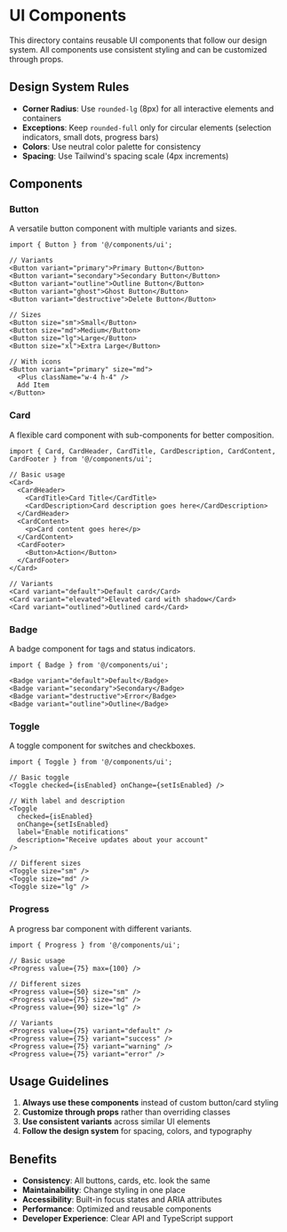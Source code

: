 # UI Components

This directory contains reusable UI components that follow our design system. All components use consistent styling and can be customized through props.

## Design System Rules

- **Corner Radius**: Use `rounded-lg` (8px) for all interactive elements and containers
- **Exceptions**: Keep `rounded-full` only for circular elements (selection indicators, small dots, progress bars)
- **Colors**: Use neutral color palette for consistency
- **Spacing**: Use Tailwind's spacing scale (4px increments)

## Components

### Button

A versatile button component with multiple variants and sizes.

```tsx
import { Button } from '@/components/ui';

// Variants
<Button variant="primary">Primary Button</Button>
<Button variant="secondary">Secondary Button</Button>
<Button variant="outline">Outline Button</Button>
<Button variant="ghost">Ghost Button</Button>
<Button variant="destructive">Delete Button</Button>

// Sizes
<Button size="sm">Small</Button>
<Button size="md">Medium</Button>
<Button size="lg">Large</Button>
<Button size="xl">Extra Large</Button>

// With icons
<Button variant="primary" size="md">
  <Plus className="w-4 h-4" />
  Add Item
</Button>
```

### Card

A flexible card component with sub-components for better composition.

```tsx
import { Card, CardHeader, CardTitle, CardDescription, CardContent, CardFooter } from '@/components/ui';

// Basic usage
<Card>
  <CardHeader>
    <CardTitle>Card Title</CardTitle>
    <CardDescription>Card description goes here</CardDescription>
  </CardHeader>
  <CardContent>
    <p>Card content goes here</p>
  </CardContent>
  <CardFooter>
    <Button>Action</Button>
  </CardFooter>
</Card>

// Variants
<Card variant="default">Default card</Card>
<Card variant="elevated">Elevated card with shadow</Card>
<Card variant="outlined">Outlined card</Card>
```

### Badge

A badge component for tags and status indicators.

```tsx
import { Badge } from '@/components/ui';

<Badge variant="default">Default</Badge>
<Badge variant="secondary">Secondary</Badge>
<Badge variant="destructive">Error</Badge>
<Badge variant="outline">Outline</Badge>
```

### Toggle

A toggle component for switches and checkboxes.

```tsx
import { Toggle } from '@/components/ui';

// Basic toggle
<Toggle checked={isEnabled} onChange={setIsEnabled} />

// With label and description
<Toggle 
  checked={isEnabled} 
  onChange={setIsEnabled}
  label="Enable notifications"
  description="Receive updates about your account"
/>

// Different sizes
<Toggle size="sm" />
<Toggle size="md" />
<Toggle size="lg" />
```

### Progress

A progress bar component with different variants.

```tsx
import { Progress } from '@/components/ui';

// Basic usage
<Progress value={75} max={100} />

// Different sizes
<Progress value={50} size="sm" />
<Progress value={75} size="md" />
<Progress value={90} size="lg" />

// Variants
<Progress value={75} variant="default" />
<Progress value={75} variant="success" />
<Progress value={75} variant="warning" />
<Progress value={75} variant="error" />
```

## Usage Guidelines

1. **Always use these components** instead of custom button/card styling
2. **Customize through props** rather than overriding classes
3. **Use consistent variants** across similar UI elements
4. **Follow the design system** for spacing, colors, and typography

## Benefits

- **Consistency**: All buttons, cards, etc. look the same
- **Maintainability**: Change styling in one place
- **Accessibility**: Built-in focus states and ARIA attributes
- **Performance**: Optimized and reusable components
- **Developer Experience**: Clear API and TypeScript support

